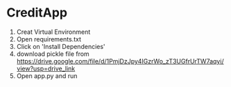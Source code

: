 # CreditApp
1) Creat Virtual Environment
2) Open requirements.txt
3) Click on 'Install Dependencies'
4) download pickle file from https://drive.google.com/file/d/1PmjDzJpy4IGzrWo_zT3UGfrUrTW7aqyi/view?usp=drive_link
5) Open app.py and run
